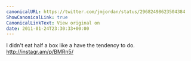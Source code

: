 ```yaml
---
canonicalURL: https://twitter.com/jmjordan/status/29682498623504384
ShowCanonicalLink: true
CanonicalLinkText: View original on
date: 2011-01-24T23:30:33+00:00
---
```

I didn't eat half a box like a have the tendency to do. http://instagr.am/p/BMRn5/